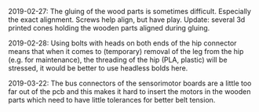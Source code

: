 

2019-02-27: The gluing of the wood parts is sometimes difficult. Especially the exact alignment. Screws help align, but have play. Update: several 3d printed cones holding the wooden parts aligned during gluing.


2019-02-28: Using bolts with heads on both ends of the hip connector means that when it comes to (temporary) removal of the leg from the hip (e.g. for maintenance), the threading of the hip (PLA, plastic) will be stressed, it would be better to use headless bolds here.


2019-03-22: The bus connectors of the sensorimotor boards are a little too far out of the pcb and this makes it hard to insert the motors in the wooden parts which need to have little tolerances for better belt tension.

